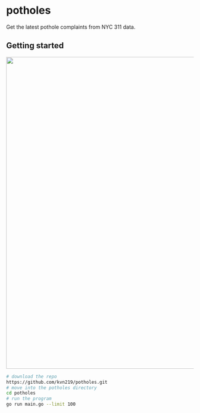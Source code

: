 # potholes

Get the latest pothole complaints from NYC 311 data.

## Getting started

<a href="https://asciinema.org/a/BKSko6AGQclfJ28WcwHwKk2Ex?autoplay=1"><img src="https://asciinema.org/a/BKSko6AGQclfJ28WcwHwKk2Ex.png" width="836"/></a>

```bash
# download the repo
https://github.com/kvn219/potholes.git
# move into the potholes directory
cd potholes
# run the program
go run main.go --limit 100
```

